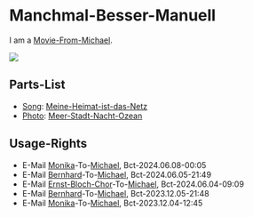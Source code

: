 # Manchmal-Besser-Manuell

I am a [Movie-From-Michael](1111.md).

![](1971100004.video_player)

## Parts-List

- [Song](90000011.md): [Meine-Heimat-ist-das-Netz](91000017.md)
- [Photo](50000001.md): [Meer-Stadt-Nacht-Ozean](400000248.md)

## Usage-Rights

- E-Mail [Monika](70000105.md)-To-[Michael](0.md), Bct-2024.06.08-00:05
- E-Mail [Bernhard](70000106.md)-To-[Michael](0.md), Bct-2024.06.05-21:49
- E-Mail [Ernst-Bloch-Chor](2010013.md)-To-[Michael](0.md), Bct-2024.06.04-09:09
- E-Mail [Bernhard](70000106.md)-To-[Michael](0.md), Bct-2023.12.05-21:48
- E-Mail [Monika](70000105.md)-To-[Michael](0.md), Bct-2023.12.04-12:45
